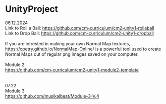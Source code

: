 # UnityProject

06.12.2024<br>
Link to Roll a Ball: https://github.com/cm-curriculum/cm2-unity1-rollaball<br>
Link to Drop Ball: https://github.com/cm-curriculum/cm2-unity1-dropball<br>
<br>
If you are intrested in making your own Normal Map textures, https://cpetry.github.io/NormalMap-Online/ is a powerful tool used to create Normal Maps out of regular png images saved on your computer.<br>
<br>
Module 2<br>
https://github.com/cm-curriculum/cm2-unity1-module2-template<br>
<br>
<br>
07.22<br>
Module 3<br>
https://github.com/musikalbeat/Module-3-V.4<br>
